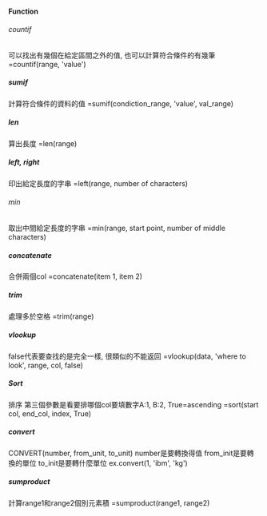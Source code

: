 #### Function
###### countif
可以找出有幾個在給定區間之外的值, 也可以計算符合條件的有幾筆
=countif(range, 'value')
##### sumif
計算符合條件的資料的值
=sumif(condiction_range, 'value', val_range)
##### len
算出長度
=len(range)
##### left, right
印出給定長度的字串
=left(range, number of characters)
###### min
取出中間給定長度的字串
=min(range, start point, number of middle characters)
##### concatenate
合併兩個col
=concatenate(item 1, item 2)
##### trim
處理多於空格
=trim(range)
##### vlookup
false代表要查找的是完全一樣, 很類似的不能返回
=vlookup(data, 'where to look', range, col, false)
##### Sort
排序
第三個參數是看要排哪個col要填數字A:1, B:2, True=ascending
=sort(start col, end_col, index, True)
##### convert
CONVERT(number, from_unit, to_unit)
number是要轉換得值
from_init是要轉換的單位
to_init是要轉什麼單位
ex.convert(1, 'ibm', 'kg')
##### sumproduct
計算range1和range2個別元素積
=sumproduct(range1, range2)